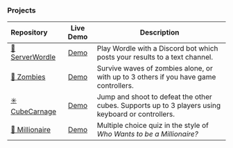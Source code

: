 ### Projects

| Repository | Live Demo | Description |
| :--- | :---: | --- |
| [📰 ServerWordle](https://github.com/jhodk/ServerWordle) | [Demo](https://discord.gg/bDthXD6Yu3) | Play Wordle with a Discord bot which posts your results to a text channel. |
| [🧟‍ Zombies](https://github.com/jhodk/Zombies) | [Demo](https://raw.githack.com/jhodk/Zombies/master/zombies.html) | Survive waves of zombies alone, or with up to 3 others if you have game controllers. |
| [✳️ CubeCarnage](https://github.com/jhodk/CubeCarnage) | [Demo](https://raw.githack.com/jhodk/CubeCarnage/master/game.html) | Jump and shoot to defeat the other cubes. Supports up to 3 players using keyboard or controllers. |
| [🧐 Millionaire](https://github.com/jhodk/WhoWantsToBeAMillionaire) | [Demo](https://raw.githack.com/jhodk/WhoWantsToBeAMillionaire/master/millionaire.html) | Multiple choice quiz in the style of *Who Wants to be a Millionaire?*

<!--
**jhodk/jhodk** is a ✨ _special_ ✨ repository because its `README.md` (this file) appears on your GitHub profile.

Here are some ideas to get you started:

- 🔭 I’m currently working on ...
- 🌱 I’m currently learning ...
- 👯 I’m looking to collaborate on ...
- 🤔 I’m looking for help with ...
- 💬 Ask me about ...
- 📫 How to reach me: ...
- 😄 Pronouns: ...
- ⚡ Fun fact: ...
-->

